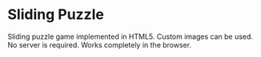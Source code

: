 # Sliding Puzzle

Sliding puzzle game implemented in HTML5. Custom images can be used. No server is required. Works completely in the browser.